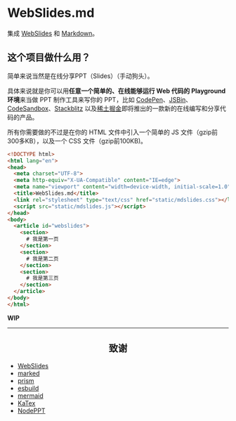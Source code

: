 # WebSlides.md

集成 [WebSlides](https://github.com/webslides/WebSlides) 和 [Markdown](https://github.com/markedjs/marked)。

## 这个项目做什么用？

简单来说当然是在线分享PPT（Slides）（手动狗头）。

具体来说就是你可以用**任意一个简单的、在线能够运行 Web 代码的 Playground 环境**来当做 PPT 制作工具来写你的 PPT，比如 [CodePen](https://codepen.io/)、[JSBin](https://jsbin.com/?html,js,output)、[CodeSandbox](https://codesandbox.io)、[Stackblitz](https://stackblitz.com/) 以及[稀土掘金](https://juejin.cn)即将推出的一款新的在线编写和分享代码的产品。

所有你需要做的不过是在你的 HTML 文件中引入一个简单的 JS 文件（gzip前300多KB），以及一个 CSS 文件（gzip前100KB)。

```html
<!DOCTYPE html>
<html lang="en">
<head>
  <meta charset="UTF-8">
  <meta http-equiv="X-UA-Compatible" content="IE=edge">
  <meta name="viewport" content="width=device-width, initial-scale=1.0">
  <title>WebSlides.md</title>
  <link rel="stylesheet" type="text/css" href="static/mdslides.css"></link>
  <script src="static/mdslides.js"></script>
</head>
<body>
  <article id="webslides">
    <section>
      # 我是第一页
    </section>
    <section>
      # 我是第二页
    </section>
    <section>
      # 我是第三页
    </section>
  </article>
</body>
</html>
```

**WIP**

---


<h2 align="center">致谢</h2>

- [WebSlides](https://github.com/webslides/WebSlides)
- [marked](https://github.com/markedjs/marked)
- [prism](https://github.com/PrismJS/prism)
- [esbuild](https://github.com/evanw/esbuild)
- [mermaid](https://github.com/mermaid-js/mermaid)
- [KaTex](https://github.com/KaTeX/KaTeX)
- [NodePPT](https://github.com/ksky521/nodeppt)
